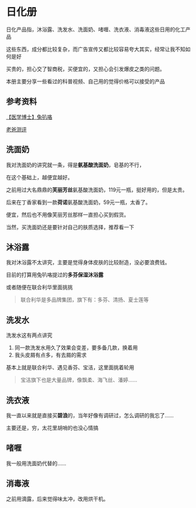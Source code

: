 # 日化册

日化产品指，沐浴露、洗发水、洗面奶、啫喱、洗衣液、消毒液这些日用的化工产品

这些东西，成分都比较复杂，而广告宣传又都比较容易夸大其实，经常让我不知如何是好

买贵的，担心交了智商税，买便宜的，又担心会引发爆皮之类的问题。

本册主要分享一些看过的科普视频、自己用的觉得价格可以接受的产品

## 参考资料

[【医学博士】兔叭咯](https://www.bilibili.com/video/BV1py4y1a7tP)

[老爸测评](https://www.bilibili.com/video/BV1A54y11718)

## 洗面奶

我对洗面奶的讲究就一条，得是**氨基酸洗面奶**，皂基的不行，

在这个基础上，越便宜越好。

之前用过大名鼎鼎的**芙丽芳丝**氨基酸洗面奶，119元一瓶，挺好用的，但是太贵。

后来在丁香家看到一款**荷诺**氨基酸洗面奶，59元一瓶，太香了。

便宜，然后也不用像芙丽芳丝那样一直担心买到假货。

当然，买洗面奶还是要针对自己的肤质选择，推荐看一下

## 沐浴露

我对沐浴露不太讲究，主要是觉得身体皮肤的比较耐造，没必要浪费钱。

目前的打算用兔叭咯提过的**多芬保湿沐浴露**

或者随便在联合利华里面挑挑

> 联合利华是多品牌集团，旗下有：多芬、清扬、夏士莲等

## 洗发水

洗发水这有两点讲究

1. 同一款洗发水用久了效果会变差，要多备几款，换着用
2. 我头皮屑有点多，有去屑的需求

基本上就是联合利华、遇见香芬、宝洁，这里面挑着轮用

> 宝洁旗下也是大量品牌，像飘柔、海飞丝、潘婷……

## 洗衣液

我一直以来就是直接买**碧浪**的，当年好像有调研过，怎么调研的我忘了……

主要还是，穷，太花里胡哨的也没心情搞

## 啫喱

我一般用洗面奶代替的……

## 消毒液

之前用滴露，后来觉得味太冲，改用烘干机。

